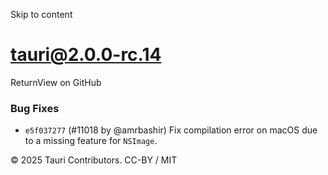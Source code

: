 Skip to content
# tauri@2.0.0-rc.14
ReturnView on GitHub
### Bug Fixes
  * `e5f037277` (#11018 by @amrbashir) Fix compilation error on macOS due to a missing feature for `NSImage`.


© 2025 Tauri Contributors. CC-BY / MIT

